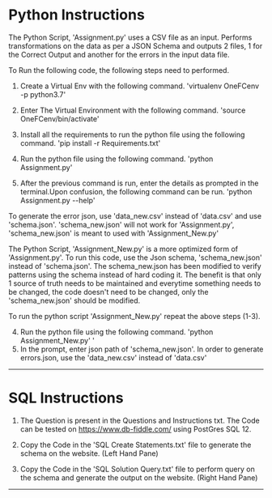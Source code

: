 # Python Instructions

The Python Script, 'Assignment.py' uses a CSV file as an input. Performs transformations on the data as per a JSON Schema and outputs 2 files, 1 for the Correct Output and another for the errors in the input data file.

To Run the following code, the following steps need to performed.

1. Create a Virtual Env with the following command.
	   'virtualenv OneFCenv -p python3.7'

2. Enter The Virtual Environment with the following command.
	   'source OneFCenv/bin/activate'

3. Install all the requirements to run the python file using the following command.
	   'pip install -r Requirements.txt'

4. Run the python file using the following command.
	   'python Assignment.py'

5. After the previous command is run, enter the details as prompted in the terminal.Upon confusion, the following command can be run.
    'python Assignment.py --help'


To generate the error json, use 'data_new.csv' instead of 'data.csv'
and use 'schema.json'. 'schema_new.json' will not work for 'Assignment.py',
'schema_new.json' is meant to used with 'Assignment_New.py'



The Python Script, 'Assignment_New.py' is a more optimized form of 'Assignment.py'. To run this code, use the Json schema, 'schema_new.json' instead of 'schema.json'. The schema_new.json has been modified to verify patterns using the schema instead of hard coding it. The benefit is that only 1 source of truth needs to be maintained and everytime something needs to be changed, the code doesn't need to be changed, only the 'schema_new.json' should be modified.



To run the python script 'Assignment_New.py' repeat the above steps (1-3).

4. Run the python file using the following command.
		'python Assignment_New.py'
'
5. In the prompt, enter json path of 'schema_new.json'. In order to generate errors.json, use the 'data_new.csv' instead of 'data.csv'





---------------------------------------------------------------------------

# SQL Instructions

1. The Question is present in the Questions and Instructions txt.
   The Code can be tested on https://www.db-fiddle.com/ using PostGres SQL 12.

2. Copy the Code in the 'SQL Create Statements.txt' file to generate the schema on the  website. (Left Hand Pane)

3. Copy the Code in the 'SQL Solution Query.txt' file to perform query on the schema and generate the output on the website. (Right Hand Pane)



----------------------------------------------------------------------------------
